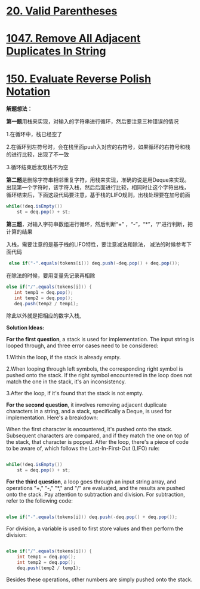 # [20. Valid Parentheses](https://leetcode.com/problems/valid-parentheses/)
# [1047. Remove All Adjacent Duplicates In String](https://leetcode.com/problems/remove-all-adjacent-duplicates-in-string/)
# [150. Evaluate Reverse Polish Notation](https://leetcode.com/problems/evaluate-reverse-polish-notation/)

**解题想法：**

**第一题**用栈来实现，对输入的字符串进行循环，然后要注意三种错误的情况

 1.在循环中，栈已经空了
 
 2.在循环到左符号时，会在栈里面push入对应的右符号，如果循环的右符号和栈的进行比较，出现了不一致
 
3.循环结束后发现栈不为空

**第二题**是删除字符串相邻重复字符，用栈来实现，准确的说是用Deque来实现。
出现第一个字符时，该字符入栈，然后后面进行比较，相同时让这个字符出栈，
循环结束后，下面这段代码要注意，基于栈的LIFO规则，出栈处理要在加号前面
```JAVA
while(!deq.isEmpty())
    st = deq.pop() + st;
```

**第三题**，对输入字符串数组进行循环，然后判断“+” ，“-”，“*”，“/”进行判断，把计算的结果

入栈，需要注意的是基于栈的LIFO特性，要注意减法和除法，
减法的时候参考下面代码
```java
 else if("-".equals(tokens[i])) deq.push(-deq.pop() + deq.pop());
```
在除法的时候，要用变量先记录再相除
```java
else if("/".equals(tokens[i])) {
   int temp1 = deq.pop();
   int temp2 = deq.pop();
   deq.push(temp2 / temp1); 
```
除此以外就是把相应的数字入栈,

**Solution Ideas:**

**For the first question**, a stack is used for implementation. The input string is looped through, and three error cases need to be considered:

1.Within the loop, if the stack is already empty.

2.When looping through left symbols, the corresponding right symbol is pushed onto the stack. If the right symbol encountered in the loop does not match the one in the stack, it's an inconsistency.

3.After the loop, if it's found that the stack is not empty.

**For the second question**, it involves removing adjacent duplicate characters in a string, and a stack, specifically a Deque, is used for implementation. Here's a breakdown:

When the first character is encountered, it's pushed onto the stack.
Subsequent characters are compared, and if they match the one on top of the stack, that character is popped.
After the loop, there's a piece of code to be aware of, which follows the Last-In-First-Out (LIFO) rule:
```JAVA

while(!deq.isEmpty())
    st = deq.pop() + st;
```
**For the third question**, a loop goes through an input string array, and operations "+," "-," "*," and "/" are evaluated, and the results are pushed onto the stack. Pay attention to subtraction and division. For subtraction, refer to the following code:

```java

else if("-".equals(tokens[i])) deq.push(-deq.pop() + deq.pop());
```
For division, a variable is used to first store values and then perform the division:

```java

else if("/".equals(tokens[i])) {
    int temp1 = deq.pop();
    int temp2 = deq.pop();
    deq.push(temp2 / temp1);
```
Besides these operations, other numbers are simply pushed onto the stack.
